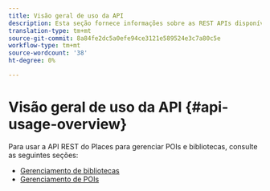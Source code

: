 ```yaml
---
title: Visão geral de uso da API
description: Esta seção fornece informações sobre as REST APIs disponíveis para o Places Service.
translation-type: tm+mt
source-git-commit: 8a84fe2dc5a0efe94ce3121e589524e3c7a80c5e
workflow-type: tm+mt
source-wordcount: '38'
ht-degree: 0%

---
```



# Visão geral de uso da API {#api-usage-overview}

Para usar a API REST do Places para gerenciar POIs e bibliotecas, consulte as seguintes seções:

* [Gerenciamento de bibliotecas](/help/web-service-api/api-usage/manage-libraries/manage-libraries.md)
* [Gerenciamento de POIs](/help/web-service-api/api-usage/manage-pois/manage-pois.md)